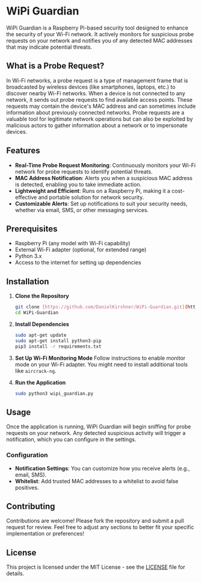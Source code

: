 # WiPi Guardian

WiPi Guardian is a Raspberry Pi-based security tool designed to enhance the security of your Wi-Fi network.
It actively monitors for suspicious probe requests on your network and notifies you of any detected MAC addresses that may indicate potential threats.

## What is a Probe Request?
In Wi-Fi networks, a probe request is a type of management frame that is broadcasted by wireless devices (like smartphones, laptops, etc.) to discover nearby Wi-Fi networks. When a device is not connected to any network, it sends out probe requests to find available access points. These requests may contain the device's MAC address and can sometimes include information about previously connected networks.
Probe requests are a valuable tool for legitimate network operations but can also be exploited by malicious actors to gather information about a network or to impersonate devices.

## Features

- **Real-Time Probe Request Monitoring**: Continuously monitors your Wi-Fi network for probe requests to identify potential threats.
- **MAC Address Notification**: Alerts you when a suspicious MAC address is detected, enabling you to take immediate action.
- **Lightweight and Efficient**: Runs on a Raspberry Pi, making it a cost-effective and portable solution for network security.
- **Customizable Alerts**: Set up notifications to suit your security needs, whether via email, SMS, or other messaging services.

## Prerequisites

- Raspberry Pi (any model with Wi-Fi capability)
- External Wi-Fi adapter (optional, for extended range)
- Python 3.x
- Access to the internet for setting up dependencies

## Installation

1. **Clone the Repository**
    ```bash
    git clone [https://github.com/DanielKirshner/WiPi-Guardian.git](https://github.com/DanielKirshner/WiPi-Guardian)
    cd WiPi-Guardian
    ```

2. **Install Dependencies**
    ```bash
    sudo apt-get update
    sudo apt-get install python3-pip
    pip3 install -r requirements.txt
    ```

3. **Set Up Wi-Fi Monitoring Mode**
    Follow instructions to enable monitor mode on your Wi-Fi adapter. You might need to install additional tools like `aircrack-ng`.

4. **Run the Application**
    ```bash
    sudo python3 wipi_guardian.py
    ```

## Usage

Once the application is running, WiPi Guardian will begin sniffing for probe requests on your network. Any detected suspicious activity will trigger a notification, which you can configure in the settings.

### Configuration

- **Notification Settings**: You can customize how you receive alerts (e.g., email, SMS).
- **Whitelist**: Add trusted MAC addresses to a whitelist to avoid false positives.

## Contributing

Contributions are welcome! Please fork the repository and submit a pull request for review.
Feel free to adjust any sections to better fit your specific implementation or preferences!

## License

This project is licensed under the MIT License - see the [LICENSE](LICENSE) file for details.

